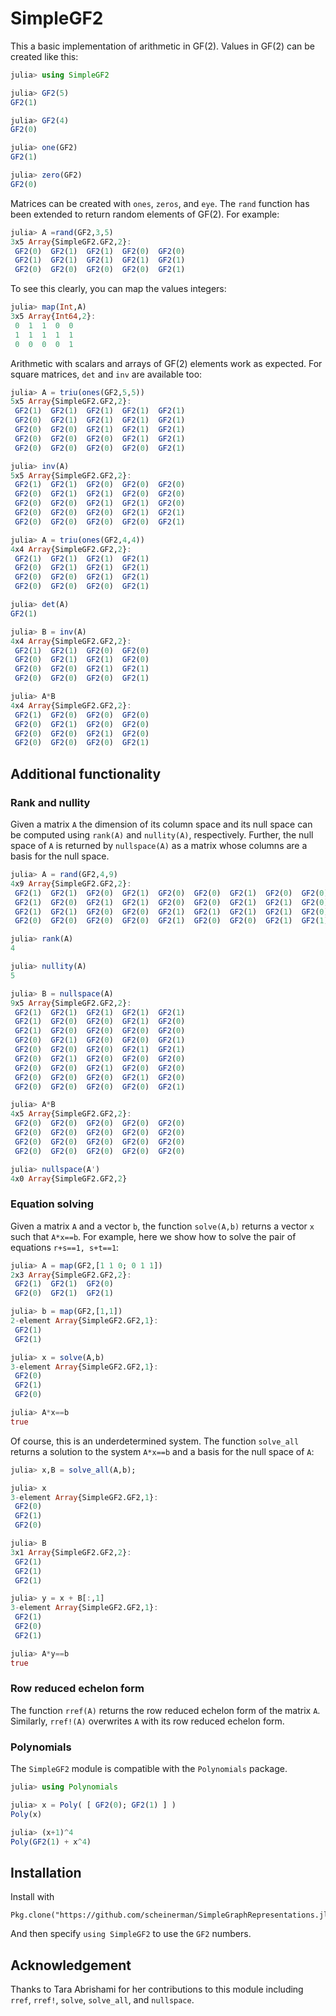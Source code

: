 # SimpleGF2

This a basic implementation of arithmetic in GF(2). Values in
GF(2) can be created like this:
```julia
julia> using SimpleGF2

julia> GF2(5)
GF2(1)

julia> GF2(4)
GF2(0)

julia> one(GF2)
GF2(1)

julia> zero(GF2)
GF2(0)
```
Matrices can be created with `ones`, `zeros`, and `eye`.
The `rand` function has been extended to return random
elements of GF(2). For example:
```julia
julia> A =rand(GF2,3,5)
3x5 Array{SimpleGF2.GF2,2}:
 GF2(0)  GF2(1)  GF2(1)  GF2(0)  GF2(0)
 GF2(1)  GF2(1)  GF2(1)  GF2(1)  GF2(1)
 GF2(0)  GF2(0)  GF2(0)  GF2(0)  GF2(1)
```
To see this clearly, you can map the values integers:
```julia
julia> map(Int,A)
3x5 Array{Int64,2}:
 0  1  1  0  0
 1  1  1  1  1
 0  0  0  0  1
```

Arithmetic with scalars and arrays of GF(2) elements
work as expected. For square matrices, `det` and `inv`
are available too:
```julia
julia> A = triu(ones(GF2,5,5))
5x5 Array{SimpleGF2.GF2,2}:
 GF2(1)  GF2(1)  GF2(1)  GF2(1)  GF2(1)
 GF2(0)  GF2(1)  GF2(1)  GF2(1)  GF2(1)
 GF2(0)  GF2(0)  GF2(1)  GF2(1)  GF2(1)
 GF2(0)  GF2(0)  GF2(0)  GF2(1)  GF2(1)
 GF2(0)  GF2(0)  GF2(0)  GF2(0)  GF2(1)

julia> inv(A)
5x5 Array{SimpleGF2.GF2,2}:
 GF2(1)  GF2(1)  GF2(0)  GF2(0)  GF2(0)
 GF2(0)  GF2(1)  GF2(1)  GF2(0)  GF2(0)
 GF2(0)  GF2(0)  GF2(1)  GF2(1)  GF2(0)
 GF2(0)  GF2(0)  GF2(0)  GF2(1)  GF2(1)
 GF2(0)  GF2(0)  GF2(0)  GF2(0)  GF2(1)

julia> A = triu(ones(GF2,4,4))
4x4 Array{SimpleGF2.GF2,2}:
 GF2(1)  GF2(1)  GF2(1)  GF2(1)
 GF2(0)  GF2(1)  GF2(1)  GF2(1)
 GF2(0)  GF2(0)  GF2(1)  GF2(1)
 GF2(0)  GF2(0)  GF2(0)  GF2(1)

julia> det(A)
GF2(1)

julia> B = inv(A)
4x4 Array{SimpleGF2.GF2,2}:
 GF2(1)  GF2(1)  GF2(0)  GF2(0)
 GF2(0)  GF2(1)  GF2(1)  GF2(0)
 GF2(0)  GF2(0)  GF2(1)  GF2(1)
 GF2(0)  GF2(0)  GF2(0)  GF2(1)

julia> A*B
4x4 Array{SimpleGF2.GF2,2}:
 GF2(1)  GF2(0)  GF2(0)  GF2(0)
 GF2(0)  GF2(1)  GF2(0)  GF2(0)
 GF2(0)  GF2(0)  GF2(1)  GF2(0)
 GF2(0)  GF2(0)  GF2(0)  GF2(1)
 ```


## Additional functionality

### Rank and nullity

Given a matrix `A` the dimension of its column space and its
null space can be computed using `rank(A)` and `nullity(A)`,
respectively. Further, the null space of `A` is returned by
`nullspace(A)` as a matrix whose columns are a basis for the
null space.
```julia
julia> A = rand(GF2,4,9)
4x9 Array{SimpleGF2.GF2,2}:
 GF2(1)  GF2(1)  GF2(0)  GF2(1)  GF2(0)  GF2(0)  GF2(1)  GF2(0)  GF2(0)
 GF2(1)  GF2(0)  GF2(1)  GF2(1)  GF2(0)  GF2(0)  GF2(1)  GF2(1)  GF2(0)
 GF2(1)  GF2(1)  GF2(0)  GF2(0)  GF2(1)  GF2(1)  GF2(1)  GF2(1)  GF2(0)
 GF2(0)  GF2(0)  GF2(0)  GF2(0)  GF2(1)  GF2(0)  GF2(0)  GF2(1)  GF2(1)

julia> rank(A)
4

julia> nullity(A)
5

julia> B = nullspace(A)
9x5 Array{SimpleGF2.GF2,2}:
 GF2(1)  GF2(1)  GF2(1)  GF2(1)  GF2(1)
 GF2(1)  GF2(0)  GF2(0)  GF2(1)  GF2(0)
 GF2(1)  GF2(0)  GF2(0)  GF2(0)  GF2(0)
 GF2(0)  GF2(1)  GF2(0)  GF2(0)  GF2(1)
 GF2(0)  GF2(0)  GF2(0)  GF2(1)  GF2(1)
 GF2(0)  GF2(1)  GF2(0)  GF2(0)  GF2(0)
 GF2(0)  GF2(0)  GF2(1)  GF2(0)  GF2(0)
 GF2(0)  GF2(0)  GF2(0)  GF2(1)  GF2(0)
 GF2(0)  GF2(0)  GF2(0)  GF2(0)  GF2(1)

julia> A*B
4x5 Array{SimpleGF2.GF2,2}:
 GF2(0)  GF2(0)  GF2(0)  GF2(0)  GF2(0)
 GF2(0)  GF2(0)  GF2(0)  GF2(0)  GF2(0)
 GF2(0)  GF2(0)  GF2(0)  GF2(0)  GF2(0)
 GF2(0)  GF2(0)  GF2(0)  GF2(0)  GF2(0)

julia> nullspace(A')
4x0 Array{SimpleGF2.GF2,2}
```

### Equation solving

Given a matrix `A` and a vector `b`, the function `solve(A,b)`
returns a vector `x` such that `A*x==b`. For example,
here we show how to solve the pair of equations `r+s==1, s+t==1`:
```julia
julia> A = map(GF2,[1 1 0; 0 1 1])
2x3 Array{SimpleGF2.GF2,2}:
 GF2(1)  GF2(1)  GF2(0)
 GF2(0)  GF2(1)  GF2(1)

julia> b = map(GF2,[1,1])
2-element Array{SimpleGF2.GF2,1}:
 GF2(1)
 GF2(1)

julia> x = solve(A,b)
3-element Array{SimpleGF2.GF2,1}:
 GF2(0)
 GF2(1)
 GF2(0)

julia> A*x==b
true
```
Of course, this is an underdetermined system. The function
`solve_all` returns a solution to the system `A*x==b` and
a basis for the null space of `A`:
```julia
julia> x,B = solve_all(A,b);

julia> x
3-element Array{SimpleGF2.GF2,1}:
 GF2(0)
 GF2(1)
 GF2(0)

julia> B
3x1 Array{SimpleGF2.GF2,2}:
 GF2(1)
 GF2(1)
 GF2(1)

julia> y = x + B[:,1]
3-element Array{SimpleGF2.GF2,1}:
 GF2(1)
 GF2(0)
 GF2(1)

julia> A*y==b
true
```

### Row reduced echelon form

The function `rref(A)` returns the row reduced echelon form
of the matrix `A`. Similarly, `rref!(A)` overwrites `A` with
its row reduced echelon form.



### Polynomials

The `SimpleGF2` module is compatible with the `Polynomials` package.

```julia
julia> using Polynomials

julia> x = Poly( [ GF2(0); GF2(1) ] )
Poly(x)

julia> (x+1)^4
Poly(GF2(1) + x^4)
```

## Installation

 Install with
 ```
 Pkg.clone("https://github.com/scheinerman/SimpleGraphRepresentations.jl.git")
 ```

 And then specify `using SimpleGF2` to use the `GF2` numbers.



## Acknowledgement

Thanks to Tara Abrishami for her contributions to this module including
`rref`, `rref!`, `solve`, `solve_all`, and `nullspace`.
